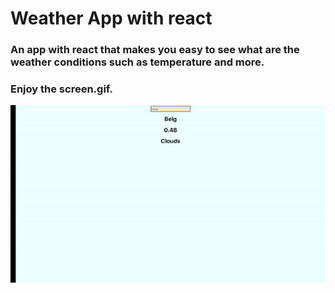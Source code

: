 # Weather App with react

### An app with react that makes you easy to see what are the weather conditions such as temperature and more.

### Enjoy the screen.gif.

![](screen.gif)
